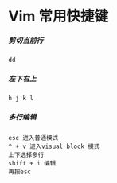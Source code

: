 # Vim 常用快捷键
##### 剪切当前行
```
dd
```
##### 左下右上
```
h j k l
```
##### 多行编辑
```
esc 进入普通模式
^ + v 进入visual block 模式
上下选择多行
shift + i 编辑
再按esc
```



